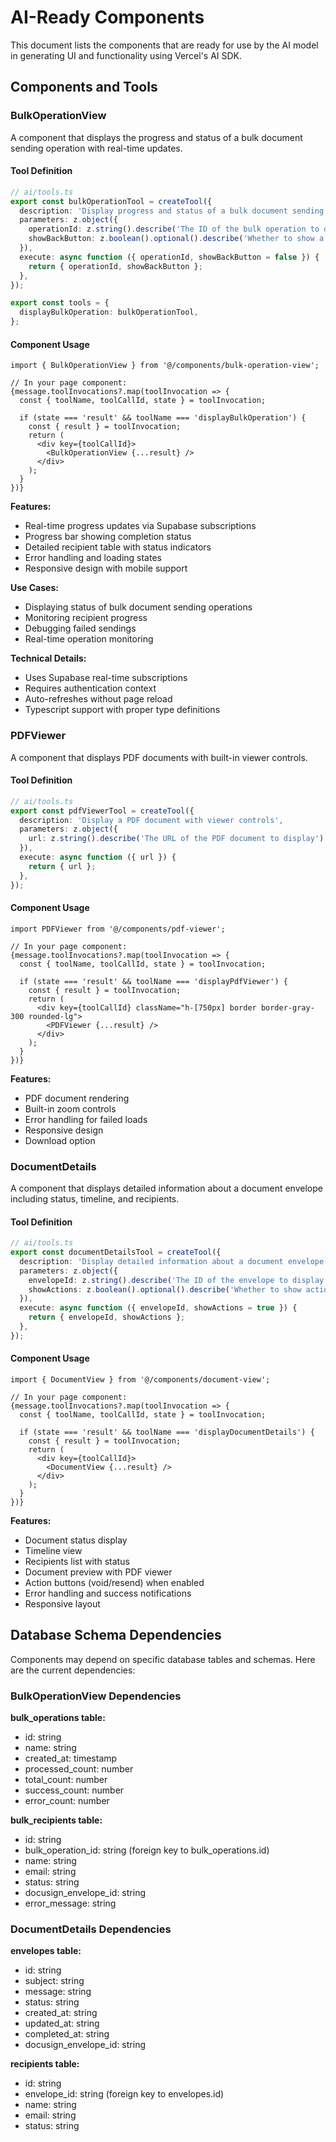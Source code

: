 # AI-Ready Components

This document lists the components that are ready for use by the AI model in generating UI and functionality using Vercel's AI SDK.

## Components and Tools

### BulkOperationView

A component that displays the progress and status of a bulk document sending operation with real-time updates.

#### Tool Definition

```typescript
// ai/tools.ts
export const bulkOperationTool = createTool({
  description: 'Display progress and status of a bulk document sending operation',
  parameters: z.object({
    operationId: z.string().describe('The ID of the bulk operation to display'),
    showBackButton: z.boolean().optional().describe('Whether to show a back button')
  }),
  execute: async function ({ operationId, showBackButton = false }) {
    return { operationId, showBackButton };
  },
});

export const tools = {
  displayBulkOperation: bulkOperationTool,
};
```

#### Component Usage

```tsx
import { BulkOperationView } from '@/components/bulk-operation-view';

// In your page component:
{message.toolInvocations?.map(toolInvocation => {
  const { toolName, toolCallId, state } = toolInvocation;

  if (state === 'result' && toolName === 'displayBulkOperation') {
    const { result } = toolInvocation;
    return (
      <div key={toolCallId}>
        <BulkOperationView {...result} />
      </div>
    );
  }
})}
```

**Features:**
- Real-time progress updates via Supabase subscriptions
- Progress bar showing completion status
- Detailed recipient table with status indicators
- Error handling and loading states
- Responsive design with mobile support

**Use Cases:**
- Displaying status of bulk document sending operations
- Monitoring recipient progress
- Debugging failed sendings
- Real-time operation monitoring

**Technical Details:**
- Uses Supabase real-time subscriptions
- Requires authentication context
- Auto-refreshes without page reload
- Typescript support with proper type definitions

### PDFViewer

A component that displays PDF documents with built-in viewer controls.

#### Tool Definition

```typescript
// ai/tools.ts
export const pdfViewerTool = createTool({
  description: 'Display a PDF document with viewer controls',
  parameters: z.object({
    url: z.string().describe('The URL of the PDF document to display')
  }),
  execute: async function ({ url }) {
    return { url };
  },
});
```

#### Component Usage

```tsx
import PDFViewer from '@/components/pdf-viewer';

// In your page component:
{message.toolInvocations?.map(toolInvocation => {
  const { toolName, toolCallId, state } = toolInvocation;

  if (state === 'result' && toolName === 'displayPdfViewer') {
    const { result } = toolInvocation;
    return (
      <div key={toolCallId} className="h-[750px] border border-gray-300 rounded-lg">
        <PDFViewer {...result} />
      </div>
    );
  }
})}
```

**Features:**
- PDF document rendering
- Built-in zoom controls
- Error handling for failed loads
- Responsive design
- Download option

### DocumentDetails

A component that displays detailed information about a document envelope including status, timeline, and recipients.

#### Tool Definition

```typescript
// ai/tools.ts
export const documentDetailsTool = createTool({
  description: 'Display detailed information about a document envelope',
  parameters: z.object({
    envelopeId: z.string().describe('The ID of the envelope to display details for'),
    showActions: z.boolean().optional().describe('Whether to show action buttons like void and resend')
  }),
  execute: async function ({ envelopeId, showActions = true }) {
    return { envelopeId, showActions };
  },
});
```

#### Component Usage

```tsx
import { DocumentView } from '@/components/document-view';

// In your page component:
{message.toolInvocations?.map(toolInvocation => {
  const { toolName, toolCallId, state } = toolInvocation;

  if (state === 'result' && toolName === 'displayDocumentDetails') {
    const { result } = toolInvocation;
    return (
      <div key={toolCallId}>
        <DocumentView {...result} />
      </div>
    );
  }
})}
```

**Features:**
- Document status display
- Timeline view
- Recipients list with status
- Document preview with PDF viewer
- Action buttons (void/resend) when enabled
- Error handling and success notifications
- Responsive layout

## Database Schema Dependencies

Components may depend on specific database tables and schemas. Here are the current dependencies:

### BulkOperationView Dependencies

**bulk_operations table:**
- id: string
- name: string
- created_at: timestamp
- processed_count: number
- total_count: number
- success_count: number
- error_count: number

**bulk_recipients table:**
- id: string
- bulk_operation_id: string (foreign key to bulk_operations.id)
- name: string
- email: string
- status: string
- docusign_envelope_id: string
- error_message: string 

### DocumentDetails Dependencies

**envelopes table:**
- id: string
- subject: string
- message: string
- status: string
- created_at: string
- updated_at: string
- completed_at: string
- docusign_envelope_id: string

**recipients table:**
- id: string
- envelope_id: string (foreign key to envelopes.id)
- name: string
- email: string
- status: string 